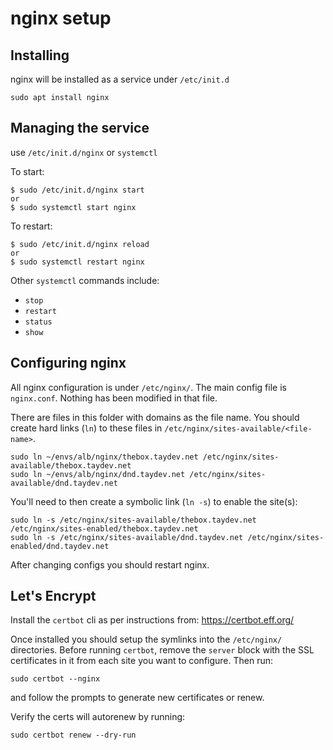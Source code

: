 # nginx setup

## Installing

nginx will be installed as a service under `/etc/init.d`

```
sudo apt install nginx
```

## Managing the service

use `/etc/init.d/nginx` or `systemctl`

To start:
```
$ sudo /etc/init.d/nginx start
or
$ sudo systemctl start nginx
```

To restart:
```
$ sudo /etc/init.d/nginx reload
or
$ sudo systemctl restart nginx
```

Other `systemctl` commands include:
* `stop`
* `restart`
* `status`
* `show`

## Configuring nginx

All nginx configuration is under `/etc/nginx/`. The main config file is
`nginx.conf`. Nothing has been modified in that file.

There are files in this folder with domains as the file name. You should create
hard links (`ln`) to these files in `/etc/nginx/sites-available/<file-name>`.

```
sudo ln ~/envs/alb/nginx/thebox.taydev.net /etc/nginx/sites-available/thebox.taydev.net
sudo ln ~/envs/alb/nginx/dnd.taydev.net /etc/nginx/sites-available/dnd.taydev.net
```

You'll need to then create a symbolic link (`ln -s`) to enable the site(s):

```
sudo ln -s /etc/nginx/sites-available/thebox.taydev.net /etc/nginx/sites-enabled/thebox.taydev.net
sudo ln -s /etc/nginx/sites-available/dnd.taydev.net /etc/nginx/sites-enabled/dnd.taydev.net
```

After changing configs you should restart nginx.

## Let's Encrypt

Install the `certbot` cli as per instructions from: https://certbot.eff.org/

Once installed you should setup the symlinks into the `/etc/nginx/`
directories. Before running `certbot`, remove the `server` block with the SSL
certificates in it from each site you want to configure. Then run:

```
sudo certbot --nginx
```

and follow the prompts to generate new certificates or renew.

Verify the certs will autorenew by running:

```
sudo certbot renew --dry-run
```

